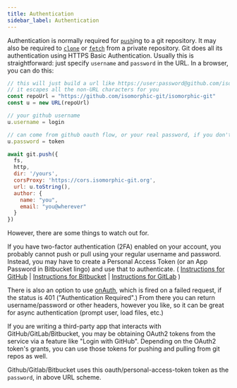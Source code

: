 ```yaml
---
title: Authentication
sidebar_label: Authentication
---
```


Authentication is normally required for [`push`](./push.html)ing to a git repository.
It may also be required to [`clone`](./clone.html) or [`fetch`](./fetch.html) from a private repository.
Git does all its authentication using HTTPS Basic Authentication.
Usually this is straightforward: just specify `username` and `password` in the URL. In a browser, you can do this:

```js
// this will just build a url like https://user:password@github.com/isomorphic-git/isomorphic-git
// it escapes all the non-URL characters for you
const repoUrl = "https://github.com/isomorphic-git/isomorphic-git"
const u = new URL(repoUrl)

// your github username
u.username = login

// can come from github oauth flow, or your real password, if you don't have 2fa enabled
u.password = token

await git.push({
  fs,
  http,
  dir: '/yours',
  corsProxy: 'https://cors.isomorphic-git.org',
  url: u.toString(),
  author: {
    name: "you",
    email: "you@wherever"
  }
})
```

However, there are some things to watch out for.

If you have two-factor authentication (2FA) enabled on your account, you
probably cannot push or pull using your regular username and password.
Instead, you may have to create a Personal Access Token (or an App Password in Bitbucket lingo) and use that to authenticate.
( [Instructions for GitHub](https://help.github.com/articles/creating-a-personal-access-token-for-the-command-line/)
| [Instructions for Bitbucket](https://confluence.atlassian.com/bitbucket/app-passwords-828781300.html)
| [Instructions for GitLab](https://docs.gitlab.com/ee/user/profile/personal_access_tokens.html)
)

There is also an option to use [onAuth](onAuth.html), which is fired on a failed request, if the status is 401 ("Authentication Required".) From there you can return username/password or other headers, however you like, so it can be great for async authentication (prompt user, load files, etc.)

If you are writing a third-party app that interacts with GitHub/GitLab/Bitbucket, you may be obtaining
OAuth2 tokens from the service via a feature like "Login with GitHub".
Depending on the OAuth2 token's grants, you can use those tokens for pushing and pulling from git repos as well.

Github/Gitlab/Bitbucket uses this oauth/personal-access-token token as the `password`, in above URL scheme.
